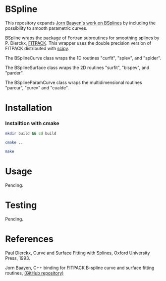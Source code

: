 # BSpline

This repository expands [Jorn Baayen's work on BSplines](https://github.com/jbaayen/fitpackpp) by including the possibility to smooth parametric curves. 

BSpline wraps the package of Fortran subroutines for smoothing splines by P. Dierckx, [FITPACK](http://www.netlib.org/dierckx/). This wrapper uses the double precision version of FITPACK distributed with [scipy](https://www.scipy.org).

The BSplineCurve class wraps the 1D routines "curfit", "splev", and "splder".

The BSplineSurface class wraps the 2D routines "surfit", "bispev", and "parder".

The BSplineParamCurve class wraps the multidimensional routines "parcur", "curev" and "cualde".

# Installation

### Installtion with cmake

```sh
mkdir build && cd build
```
```sh
cmake ..
```
```sh
make
```

# Usage

Pending.

# Testing 

Pending.

# References

Paul Dierckx, Curve and Surface Fitting with Splines, Oxford University Press, 1993.

Jorn Baayen, C++ binding for FITPACK B-spline curve and surface fitting routines, [(GitHub repository)](https://github.com/jbaayen/fitpackpp)


